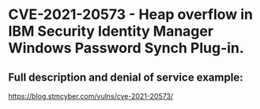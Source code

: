# CVE-2021-20573 - Heap overflow in IBM Security Identity Manager Windows Password Synch Plug-in.

## Full description and denial of service example:
https://blog.stmcyber.com/vulns/cve-2021-20573/
